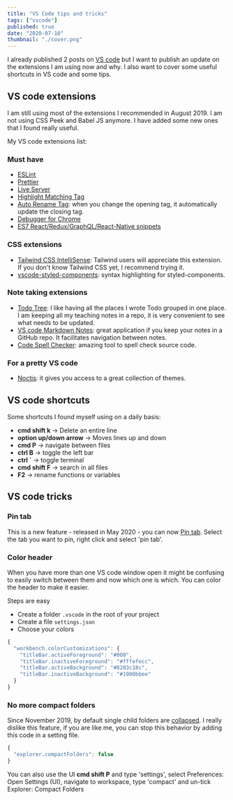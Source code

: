 ```yaml
---
title: "VS Code tips and tricks"
tags: ["vscode"]
published: true
date: "2020-07-10"
thumbnail: "./cover.png"
---
```


I already published 2 posts on [VS code](http://celine.tech/tags/vscode/) but I want to publish an update on the extensions I am using now and why. I also want to cover some useful shortcuts in VS code and some tips.

## VS code extensions

I am still using most of the extensions I recommended in August 2019. I am not using CSS Peek and Babel JS anymore. I have added some new ones that I found really useful.

My VS code extensions list:

### Must have

- [ESLint](https://marketplace.visualstudio.com/items?itemName=dbaeumer.vscode-eslint)
- [Prettier](https://marketplace.visualstudio.com/items?itemName=esbenp.prettier-vscode)
- [Live Server](https://marketplace.visualstudio.com/items?itemName=ritwickdey.LiveServer)
- [Highlight Matching Tag](https://marketplace.visualstudio.com/items?itemName=vincaslt.highlight-matching-tag)
- [Auto Rename Tag](https://marketplace.visualstudio.com/items?itemName=formulahendry.auto-rename-tag): when you change the opening tag, it automatically update the closing tag.
- [Debugger for Chrome](https://marketplace.visualstudio.com/items?itemName=msjsdiag.debugger-for-chrome)
- [ES7 React/Redux/GraphQL/React-Native snippets](https://marketplace.visualstudio.com/items?itemName=dsznajder.es7-react-js-snippets)

### CSS extensions

- [Tailwind CSS IntelliSense](https://marketplace.visualstudio.com/items?itemName=bradlc.vscode-tailwindcss): Tailwind users will appreciate this extension. If you don't know Tailwind CSS yet, I recommend trying it.
- [vscode-styled-components](https://marketplace.visualstudio.com/items?itemName=jpoissonnier.vscode-styled-components): syntax highlighting for styled-components.

### Note taking extensions

- [Todo Tree](https://marketplace.visualstudio.com/items?itemName=Gruntfuggly.todo-tree): I like having all the places I wrote Todo grouped in one place. I am keeping all my teaching notes in a repo, it is very convenient to see what needs to be updated.
- [VS code Markdown Notes](https://marketplace.visualstudio.com/items?itemName=kortina.vscode-markdown-notes): great application if you keep your notes in a GitHub repo. It facilitates navigation between notes.
- [Code Spell Checker](https://marketplace.visualstudio.com/items?itemName=streetsidesoftware.code-spell-checker): amazing tool to spell check source code.

### For a pretty VS code

- [Noctis](https://marketplace.visualstudio.com/items?itemName=liviuschera.noctis): it gives you access to a great collection of themes.

## VS code shortcuts

Some shortcuts I found myself using on a daily basis:

- **cmd shift k** -> Delete an entire line
- **option up/down arrow** -> Moves lines up and down
- **cmd P** -> navigate between files
- **ctrl B** -> toggle the left bar
- **ctrl `** -> toggle terminal
- **cmd shift F** -> search in all files
- **F2** -> rename functions or variables

## VS code tricks

### Pin tab

This is a new feature - released in May 2020 - you can now [Pin tab](https://code.visualstudio.com/updates/v1_46#_pin-tabs). Select the tab you want to pin, right click and select 'pin tab'.

### Color header

When you have more than one VS code window open it might be confusing to easily switch between them and now which one is which. You can color the header to make it easier.

Steps are easy

- Create a folder `.vscode` in the root of your project
- Create a file `settings.json`
- Choose your colors

```js
{
  "workbench.colorCustomizations": {
    "titleBar.activeForeground": "#000",
    "titleBar.inactiveForeground": "#fffefecc",
    "titleBar.activeBackground": "#8203c18c",
    "titleBar.inactiveBackground": "#1900bbee"
  }
}
```

### No more compact folders

Since November 2019, by default single child folders are [collapsed](https://code.visualstudio.com/updates/v1_41#_compact-folders-in-explorer). I really dislike this feature, if you are like me, you can stop this behavior by adding this code in a setting file.

```js
{
  "explorer.compactFolders": false
}
```

You can also use the UI **cmd shift P** and type 'settings', select Preferences: Open Settings (UI), navigate to workspace, type 'compact' and un-tick Explorer: Compact Folders

